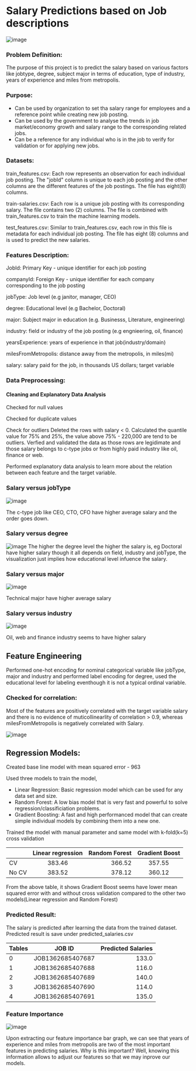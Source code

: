 
# Salary Predictions based on Job descriptions

![image](https://user-images.githubusercontent.com/54531542/137821441-f10ebfd7-ce3b-4302-a1f8-8b775b1bcdc1.png)



### Problem Definition:

The purpose of this project is to predict the salary based on various factors like jobtype, degree, subject major in terms of education, type of industry, years of experience and miles from metropolis.

### Purpose:

* Can be used by organization to set tha salary range for employees and a reference point while creating new job posting.
* Can be used by the government to analyse the trends in job market/economy growth and salary range to the corresponding related jobs.
* Can be a reference for any individual who is in the job to verify for validation or for applying new jobs.

### Datasets:

train_features.csv: Each row represents an observation for each individual job posting. The "jobId" column is unique to each job posting and the other columns are the different features of the job postings. The file has eight(8) columns.

train-salaries.csv: Each row is a unique job posting with its corresponding salary. The file contains two (2) columns. The file is combined with train_features.csv to train the machine learning models.

test_features.csv: Similar to train_features.csv, each row in this file is metadata for each individual job posting. The file has eight (8) columns and is used to predict the new salaries.

### Features Description:

JobId: Primary Key - unique identifier for each job posting

companyId: Foreign Key - unique identifier for each company corresponding to the job posting

jobType: Job level (e.g janitor, manager, CEO)

degree: Educational level (e.g Bachelor, Doctoral)

major: Subject major in education (e.g. Businesss, Literature, engineering)

industry: field or industry of the job posting (e.g engnieering, oil, finance)

yearsExperience: years of experience in that job(industry/domain)

milesFromMetropolis: distance away from the metropolis, in miles(mi)

salary: salary paid for the job, in thousands US dollars; target variable

### Data Preprocessing:

#### Cleaning and Explanatory Data Analysis

Checked for null values

Checked for duplicate values

Check for outliers Deleted the rows with salary < 0. Calculated the quantile value for 75% and 25%, the value above 75% - 220,000 are tend to be outliers. Verfied and validated the data as those rows are legidimate and those salary belongs to c-type jobs or from highly paid industry like oil, finance or web.

Performed explanatory data analysis to learn more about the relation between each feature and the target variable.

### Salary versus jobType


![image](https://user-images.githubusercontent.com/54531542/137820162-7a0ea2a0-a03c-433b-91d0-c16482fb61b1.png)
  
  The c-type job like CEO, CTO, CFO have higher average salary and the order goes down.
### Salary versus degree

![image](https://user-images.githubusercontent.com/54531542/137820387-6ccbc891-3d14-4e59-bcad-b0fb453c496a.png)
The higher the degree level the higher the salary is, eg Doctoral have higher salary though it all depends on field, industry and jobType, the visualization just implies how educational level infuence the salary.

### Salary versus major

![image](https://user-images.githubusercontent.com/54531542/137821089-6dbea487-295b-4297-9459-fc84a40381cb.png)

Technical major have higher average salary

### Salary versus industry

![image](https://user-images.githubusercontent.com/54531542/137821116-bf923e33-7fdd-4106-bf85-8ecf052bc2d2.png)

Oil, web and finance industry seems to have higher salary

## Feature Engineering

Performed one-hot encoding for nominal categorical variable like jobType, major and industry and performed label encoding for degree, used the educational level for labeling eventhough it is not a typical ordinal variable.

### Checked for correlation:

Most of the features are positively correlated with the target variable salary and there is no evidence of muticollinearlity of correlation > 0.9, whereas milesFromMetropolis is negatively correlated with Salary.

![image](https://user-images.githubusercontent.com/54531542/137821152-bdb8003b-a5bf-49ca-b43d-0d75cec893fc.png)

## Regression Models:

Created base line model with mean squared error - 963

Used three models to train the model,

* Linear Regression: Basic regression model which can be used for any data set and size.
* Random Forest: A low bias model that is very fast and powerful to solve regression/classificiation problems.
* Gradient Boosting: A fast and high performanced model that can create simple individual models by combining them into a new one.

Trained the model with manual parameter and same model with k-fold(k=5) cross validation

|         | Linear regression        | Random Forest  |  Gradient Boost       |
| ------------- |:-------------:| -----:|:------: |
| CV     | 383.46 | 366.52 | 357.55        |
| No CV      |  383.52      |   378.12 | 360.12        |

From the above table, it shows Gradient Boost seems have lower mean squared error with and without cross validation compared to the other two models(Linear regression and Random Forest)

### Predicted Result:

The salary is predicted after learning the data from the trained dataset. Predicted result is save under predicted_salaries.csv

| Tables        | JOB ID           | Predicted Salaries  |
| ------------- |:-------------:| -----:|
| 0    | JOB1362685407687 | 133.0 |
|1      | JOB1362685407688      |   116.0 |
| 2 | JOB1362685407689      |    140.0|
|  3 |      JOB1362685407690      | 114.0         |
|  4 |  JOB1362685407691          | 135.0         |

### Feature Importance

![image](https://user-images.githubusercontent.com/54531542/137821174-5abe6908-2c47-45a8-b546-9732ec7f26a8.png)

Upon extracting our feature importance bar graph, we can see that years of experience and miles from metropolis are two of the most important features in predicting salaries. Why is this important? Well, knowing this information allows to adjust our features so that we may inprove our models.
